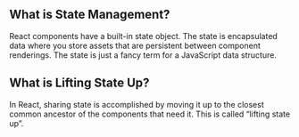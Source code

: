 ## What is State Management?
React components have a built-in state object. The state is encapsulated data where you store assets that are persistent between component renderings. The state is just a fancy term for a JavaScript data structure.

## What is Lifting State Up?
In React, sharing state is accomplished by moving it up to the closest common ancestor of the components that need it. This is called “lifting state up”.